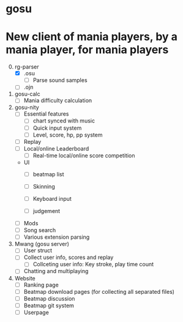 # gosu
New client of mania players, by a mania player, for mania players
=================================================================
0. rg-parser
    - [x] .osu
        - [ ] Parse sound samples 
    - [ ] .ojn
1. gosu-calc
    - [ ] Mania difficulty calculation
2. gosu-nity
    - [ ] Essential features
        - [ ] chart synced with music
        - [ ] Quick input system
        - [ ] Level, score, hp, pp system
    - [ ] Replay
    - [ ] Local/online Leaderboard
        * [ ] Real-time local/online score competition
    * UI
        - [ ] beatmap list
        - [ ] Skinning

        
        - [ ] Keyboard input
        - [ ] judgement
    - [ ] Mods
    - [ ] Song search
    - [ ] Various extension parsing

3. Mwang (gosu server)
    - [ ] User struct
    - [ ] Collect user info, scores and replay
        - [ ] Collceting user info: Key stroke, play time count
    - [ ] Chatting and multiplaying

4. Website
    - [ ] Ranking page
    - [ ] Beatmap download pages (for collecting all separated files)
    - [ ] Beatmap discussion
    - [ ] Beatmap git system
    - [ ] Userpage